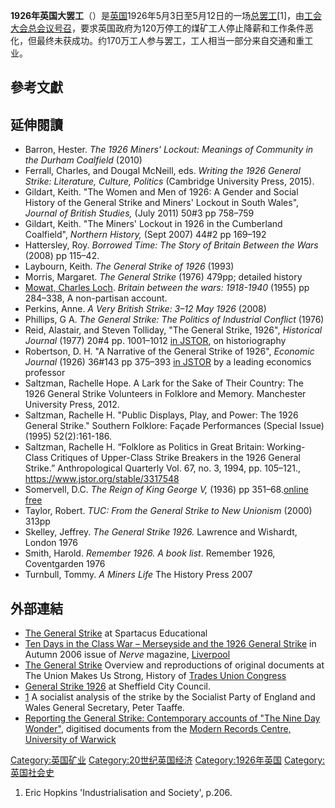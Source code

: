 **1926年英国大罢工**（）是[英国](https://zh.wikipedia.org/wiki/英国 "wikilink")1926年5月3日至5月12日的一场[总罢工](https://zh.wikipedia.org/wiki/总罢工 "wikilink")\[1\]，由[工会大会总会议号召](https://zh.wikipedia.org/wiki/工会大会 "wikilink")，要求英国政府为120万停工的煤矿工人停止降薪和工作条件恶化，但最终未获成功。约170万工人参与罢工，工人相当一部分来自交通和重工业。

## 參考文獻

## 延伸閱讀

  - Barron, Hester. *The 1926 Miners' Lockout: Meanings of Community in
    the Durham Coalfield* (2010)
  - Ferrall, Charles, and Dougal McNeill, eds. *Writing the 1926 General
    Strike: Literature, Culture, Politics* (Cambridge University Press,
    2015).
  - Gildart, Keith. "The Women and Men of 1926: A Gender and Social
    History of the General Strike and Miners' Lockout in South Wales",
    *Journal of British Studies,* (July 2011) 50\#3 pp 758–759
  - Gildart, Keith. "The Miners' Lockout in 1926 in the Cumberland
    Coalfield", *Northern History,* (Sept 2007) 44\#2 pp 169–192
  - Hattersley, Roy. *Borrowed Time: The Story of Britain Between the
    Wars* (2008) pp 115–42.
  - Laybourn, Keith. *The General Strike of 1926* (1993)
  - Morris, Margaret. *The General Strike* (1976) 479pp; detailed
    history
  - [Mowat, Charles
    Loch](https://zh.wikipedia.org/wiki/Mowat,_Charles_Loch "wikilink").
    *Britain between the wars: 1918-1940* (1955) pp 284–338, A
    non-partisan account.
  - Perkins, Anne. *A Very British Strike: 3–12 May 1926* (2008)
  - Phillips, G A. *The General Strike: The Politics of Industrial
    Conflict* (1976)
  - Reid, Alastair, and Steven Tolliday, "The General Strike, 1926",
    *Historical Journal* (1977) 20\#4 pp. 1001–1012 [in
    JSTOR](https://www.jstor.org/stable/2638422), on historiography
  - Robertson, D. H. "A Narrative of the General Strike of 1926",
    *Economic Journal* (1926) 36\#143 pp 375–393 [in
    JSTOR](https://www.jstor.org/stable/2959789) by a leading economics
    professor
  - Saltzman, Rachelle Hope. A Lark for the Sake of Their Country: The
    1926 General Strike Volunteers in Folklore and Memory. Manchester
    University Press, 2012.
  - Saltzman, Rachelle H. "Public Displays, Play, and Power: The 1926
    General Strike." Southern Folklore: Façade Performances (Special
    Issue) (1995) 52(2):161-186.
  - Saltzman, Rachelle H. “Folklore as Politics in Great Britain:
    Working-Class Critiques of Upper-Class Strike Breakers in the 1926
    General Strike.” Anthropological Quarterly Vol. 67, no. 3, 1994,
    pp. 105–121., <https://www.jstor.org/stable/3317548>
  - Somervell, D.C. *The Reign of King George V,* (1936) pp
    351–68.[online
    free](https://archive.org/details/in.ernet.dli.2015.176466)
  - Taylor, Robert. *TUC: From the General Strike to New Unionism*
    (2000) 313pp
  - Skelley, Jeffrey. *The General Strike 1926.* Lawrence and Wishardt,
    London 1976
  - Smith, Harold. *Remember 1926. A book list*. Remember 1926,
    Coventgarden 1976
  - Turnbull, Tommy. *A Miners Life* The History Press 2007

## 外部連結

  - [The General
    Strike](http://www.spartacus-educational.com/TUgeneral.htm) at
    Spartacus Educational
  - [Ten Days in the Class War – Merseyside and the 1926 General
    Strike](https://web.archive.org/web/20070224090246/http://www.catalystmedia.org.uk/issues/nerve9/general_strike.php)
    in Autumn 2006 issue of *Nerve* magazine,
    [Liverpool](https://zh.wikipedia.org/wiki/Liverpool "wikilink")
  - [The General
    Strike](http://www.unionhistory.info/generalstrike/index.php)
    Overview and reproductions of original documents at The Union Makes
    Us Strong, History of [Trades Union
    Congress](https://zh.wikipedia.org/wiki/Trades_Union_Congress "wikilink")
  - [General
    Strike 1926](https://web.archive.org/web/20110219053408/http://www.sheffield.gov.uk/libraries/archives-and-local-studies/publications/general-strike)
    at Sheffield City Council.
  - [1](http://www.socialistworld.net/doc/2247) A socialist analysis of
    the strike by the Socialist Party of England and Wales General
    Secretary, Peter Taaffe.
  - [Reporting the General Strike: Contemporary accounts of "The Nine
    Day
    Wonder"](http://www2.warwick.ac.uk/services/library/mrc/explorefurther/digital/gs),
    digitised documents from the [Modern Records Centre, University of
    Warwick](https://zh.wikipedia.org/wiki/Modern_Records_Centre,_University_of_Warwick "wikilink")

[Category:英国矿业](https://zh.wikipedia.org/wiki/Category:英国矿业 "wikilink")
[Category:20世纪英国经济](https://zh.wikipedia.org/wiki/Category:20世纪英国经济 "wikilink")
[Category:1926年英国](https://zh.wikipedia.org/wiki/Category:1926年英国 "wikilink")
[Category:英国社会史](https://zh.wikipedia.org/wiki/Category:英国社会史 "wikilink")

1.  Eric Hopkins 'Industrialisation and Society', p.206.